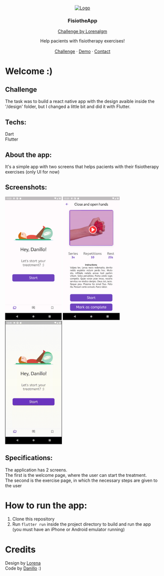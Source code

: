 <br />
<p align="center">
  <a href="">
    <img src="https://trello-attachments.s3.amazonaws.com/590fa896d2d25e50583de620/454x230/b4f0ac806028e2f622659cfdf6f8201b/Deepin_Screenshot_selecionar_%C3%A1rea_20200516205201.png" alt="Logo" width="120" height="80">
  </a>

  <h3 align="center">FisiotheApp</h3>
  <p align="center"><a href="https://github.com/Lorenalgm/">Challenge by Lorenalgm</a></p>

  <p align="center">
    Help pacients with fisiotherapy exercises!
       <br />
    <br />
    <a href="https://github.com/Lorenalgm/fisiotheapp">Challenge</a>
    ·
    <a href="https://www.figma.com/file/uXypa05KY3xRC1cZbhqXAJ/FisiotherApp?node-id=2%3A185">Demo</a>
    ·
    <a href="https://www.linkedin.com/in/danilloism/">Contact</a>
  </p>
</p>



# Welcome :)

## Challenge
The task was to build a react native app with the design avaible inside the '/design' folder, but I changed a little bit and did it with Flutter.
## Techs: 
Dart<br>
Flutter

## About the app: 
It's a simple app with two screens that helps pacients with their fisiotherapy exercises (only UI for now)

## Screenshots:
<p>
    <img src="https://github.com/danilloism/fisiotherapp/blob/master/screenshots/initial_page.png" alt="Initital page with a welcome message and a button to start the exercise." height="400" />
    <img src="https://github.com/danilloism/fisiotherapp/blob/master/screenshots/exercise_page.png" height="400" />
    <img src="https://github.com/danilloism/fisiotherapp/blob/master/screenshots/recording.gif" height="400" />
</p>

## Specifications:
The application has 2 screens.<br>
The first is the welcome page, where the user can start the treatment.<br>
The second is the exercise page, in which the necessary steps are given to the user

# How to run the app:
1. Clone this repository
2. Run ```flutter run``` inside the project directory to build and run the app (you must have an iPhone or Android emulator running)

# Credits
Design by <a href="https://github.com/Lorenalgm">Lorena</a><br>
Code by <a href="https://github.com/danilloism">Danillo</a>
:)
